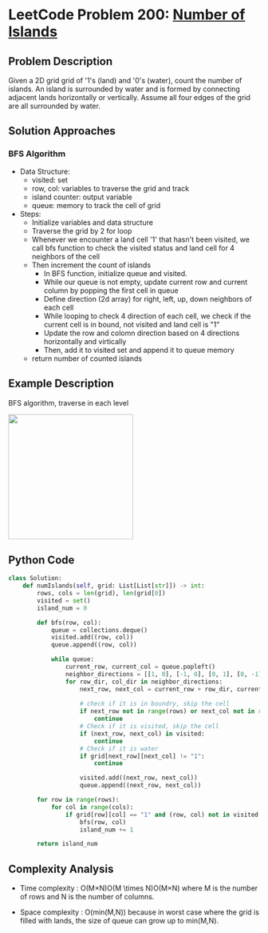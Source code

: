 # LeetCode Problem 200: [Number of Islands](https://leetcode.com/problems/number-of-islands/)
## Problem Description
Given a 2D grid grid of '1's (land) and '0's (water), count the number of islands. An island is surrounded by water and is formed by connecting adjacent lands horizontally or vertically. Assume all four edges of the grid are all surrounded by water.
## Solution Approaches
### BFS Algorithm
- Data Structure: 
    - visited: set
    - row, col: variables to traverse the grid and track 
    - island counter: output variable
    - queue: memory to track the cell of grid
- Steps:
    - Initialize variables and data structure 
    - Traverse the grid by 2 for loop 
    - Whenever we encounter a land cell '1' that hasn't been visited, we call bfs function to check the visited status and land cell for 4 neighbors of the cell
    - Then increment the count of islands
        - In BFS function, initialize queue and visited. 
        - While our queue is not empty, update current row and current column by popping the first cell in queue 
        - Define direction (2d array) for right, left, up, down neighbors of each cell 
        - While looping to check 4 direction of each cell, we check if the current cell is in bound, not visited and land cell is "1"
        - Update the row and colomn direction based on 4 directions horizontally and virtically 
        - Then, add it to visited set and append it to queue memory
    - return number of counted islands
## Example Description
BFS algorithm, traverse in each level

<img src="https://github.com/MaryamZahiri/LC-Algorithms/assets/52676399/e4fe4d8a-8747-47fb-ade3-cbdc9ca1163b" width="250"><br />

## Python Code
```python
class Solution:
    def numIslands(self, grid: List[List[str]]) -> int:
        rows, cols = len(grid), len(grid[0])
        visited = set()
        island_num = 0

        def bfs(row, col):
            queue = collections.deque()
            visited.add((row, col))
            queue.append((row, col))

            while queue:
                current_row, current_col = queue.popleft()
                neighbor_directions = [[1, 0], [-1, 0], [0, 1], [0, -1]]
                for row_dir, col_dir in neighbor_directions:
                    next_row, next_col = current_row + row_dir, current_col + col_dir
                    
                    # check if it is in boundry, skip the cell
                    if next_row not in range(rows) or next_col not in range(cols):
                        continue
                    # Check if it is visited, skip the cell
                    if (next_row, next_col) in visited:
                        continue
                    # Check if it is water
                    if grid[next_row][next_col] != "1":
                        continue

                    visited.add((next_row, next_col))
                    queue.append((next_row, next_col))

        for row in range(rows):
            for col in range(cols):
                if grid[row][col] == "1" and (row, col) not in visited:
                    bfs(row, col)
                    island_num += 1

        return island_num
```
## Complexity Analysis
- Time complexity : O(M×N)O(M \times N)O(M×N) where M is the number of rows and N is the number of columns.

- Space complexity : O(min(M,N)) because in worst case where the grid is filled with lands, the size of queue can grow up to min(M,N).